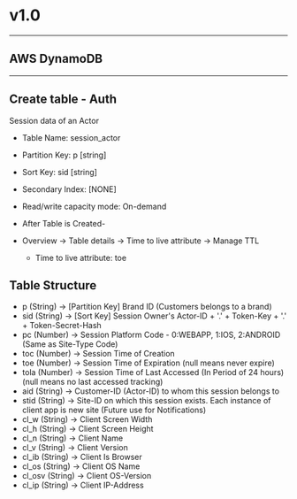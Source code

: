 # v1.0 #

------------
AWS DynamoDB
------------


-------------------
Create table - Auth
-------------------
Session data of an Actor

* Table Name: session_actor
* Partition Key: p [string]
* Sort Key: sid [string]

* Secondary Index: [NONE]
* Read/write capacity mode: On-demand

* After Table is Created-
* Overview -> Table details -> Time to live attribute -> Manage TTL
    * Time to live attribute: toe

Table Structure
---------------
* p (String)        -> [Partition Key] Brand ID (Customers belongs to a brand)
* sid (String)      -> [Sort Key] Session Owner's Actor-ID + '.' + Token-Key + '.' + Token-Secret-Hash
* pc (Number)       -> Session Platform Code - 0:WEBAPP, 1:IOS, 2:ANDROID (Same as Site-Type Code)
* toc (Number)      -> Session Time of Creation
* toe (Number)      -> Session Time of Expiration (null means never expire)
* tola (Number)     -> Session Time of Last Accessed (In Period of 24 hours) (null means no last accessed tracking)
* aid (String)      -> Customer-ID (Actor-ID) to whom this session belongs to
* stid (String)     -> Site-ID on which this session exists. Each instance of client app is new site (Future use for Notifications)
* cl_w (String)     -> Client Screen Width
* cl_h (String)     -> Client Screen Height
* cl_n (String)     -> Client Name
* cl_v (String)     -> Client Version
* cl_ib (String)    -> Client Is Browser
* cl_os (String)    -> Client OS Name
* cl_osv (String)   -> Client OS-Version
* cl_ip (String)    -> Client IP-Address
